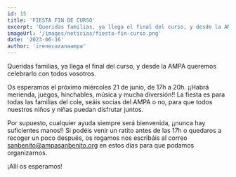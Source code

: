 ```yaml
---
id: 15
title: 'FIESTA FIN DE CURSO'
excerpt: 'Queridas familias, ya llega el final del curso, y desde la AMPA queremos celebrarlo con todos vosotros.'
imageUrl: '/images/noticias/fiesta-fin-curso.png'
date: '2023-06-16'
author: 'irenecazanaampa'
---
```


Queridas familias, ya llega el final del curso, y desde la AMPA queremos celebrarlo con todos vosotros.

Os esperamos el próximo miércoles 21 de junio, de 17h a 20h. ¡¡Habrá merienda, juegos, hinchables, música y mucha diversión!! La fiesta es para todas las familias del cole, seáis socias del AMPA o no, para que todos nuestros niños y niñas puedan disfrutar juntos.

Por supuesto, cualquier ayuda siempre será bienvenida, ¡¡nunca hay suficientes manos!! Si podéis venir un ratito antes de las 17h o quedaros a recoger un poco después, os rogamos nos escribáis al correo sanbenito@ampasanbenito.org en estos días para que podamos organizarnos.

¡Allí os esperamos!